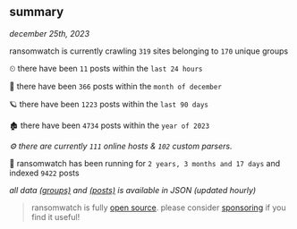 
## summary
_december 25th, 2023_

ransomwatch is currently crawling `319` sites belonging to `170` unique groups

⏲ there have been `11` posts within the `last 24 hours`

🦈 there have been `366` posts within the `month of december`

🪐 there have been `1223` posts within the `last 90 days`

🏚 there have been `4734` posts within the `year of 2023`

_⚙️ there are currently `111` online hosts & `102` custom parsers._

🦕 ransomwatch has been running for `2 years, 3 months and 17 days` and indexed `9422` posts

_all data  [(groups)](http://ransomwhat.telemetry.ltd/groups) and [(posts)](http://ransomwhat.telemetry.ltd/posts) is available in JSON (updated hourly)_

> ransomwatch is fully [open source](https://github.com/joshhighet/ransomwatch#ransomwatch--). please consider [sponsoring](https://github.com/sponsors/joshhighet) if you find it useful!
